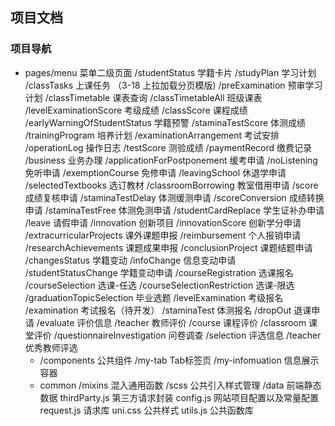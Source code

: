 ## 项目文档
### 项目导航 
  - pages/menu  菜单二级页面
		 /studentStatus 学籍卡片
		 /studyPlan 学习计划
		 /classTasks 上课任务          （3-18 上拉加载分页模版)
		 /preExamination 预审学习计划
		 /classTimetable 课表查询
		 /classTimetableAll 班级课表
		 /levelExaminationScore 考级成绩
		 /classScore 课程成绩
		 /earlyWarningOfStudentStatus 学籍预警
		 /staminaTestScore 体测成绩
		 /trainingProgram 培养计划
		 /examinationArrangement 考试安排
		 /operationLog 操作日志
		 /testScore 测验成绩
		 /paymentRecord 缴费记录
		 /business 业务办理
			/applicationForPostponement 缓考申请
			/noListening 免听申请
			/exemptionCourse 免修申请
			/leavingSchool 休退学申请
			/selectedTextbooks 选订教材
			/classroomBorrowing 教室借用申请
			/score 成绩复核申请
			/staminaTestDelay 体测缓测申请
			/scoreConversion 成绩转换申请
			/staminaTestFree 体测免测申请
			/studentCardReplace 学生证补办申请
			/leave 请假申请
		 /innovation 创新项目
			/innovationScore 创新学分申请
			/extracurricularProjects 课外课题申报
			/reimbursement 个人报销申请
			/researchAchievements 课题成果申报
			/conclusionProject 课题结题申请
		 /changesStatus 学籍变动
			/infoChange 信息变动申请
			/studentStatusChange 学籍变动申请
		 /courseRegistration 选课报名
		    /courseSelection 选课-任选
			/courseSelectionRestriction 选课-限选
			/graduationTopicSelection 毕业选题
			/levelExamination 考级报名
			/examination 考试报名（待开发）
			/staminaTest 体测报名
			/dropOut 退课申请
		 /evaluate 评价信息
			/teacher 教师评价
			/course  课程评价
			/classroom 课堂评价
			/questionnaireInvestigation 问卷调查
		/selection 评选信息
			/teacher 优秀教师评选	
	- /components 公共组件
		/my-tab Tab标签页
		/my-infomuation 信息展示容器
	- common 
	    /mixins 混入通用函数
		/scss 公共引入样式管理
		/data 前端静态数据
		thirdParty.js 第三方请求封装
		config.js 网站项目配置以及常量配置
		request.js 请求库
		uni.css 公共样式
		utils.js 公共函数库
		
### 